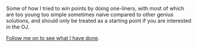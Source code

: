 Some of how I tried to win points by doing one-liners, with most of which are
too young too simple sometimes naive compared to other genius solutions, and
should only be treated as a starting point if you are interested in the OJ.

[Follow me on to see what I have done](http://www.codewars.com/r/NeFuGQ).
